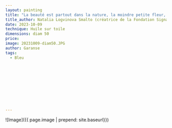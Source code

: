 ```yaml
---
layout: painting
title: "La beauté est partout dans la nature, la moindre petite fleur, les reflets harmonieux de la lumière à la surface de l'eau, la force tranquille des arbres majestueux, tout rayonne de la beauté naturelle du monde." 
title_author: Natalia Logvinova Smalto (créatrice de la Fondation Signature)                                                             
date: 2023-10-09
technique: Huile sur toile 
dimensions: diam 50
price: 
image: 20231009-diam50.JPG
author: Garanse
tags:
  - Bleu
  
  
  
  
  
  
  
  
  
  
---
```

![Image]({{ page.image | prepend: site.baseurl}})


